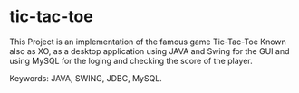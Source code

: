 # tic-tac-toe
This Project is an implementation of the famous game Tic-Tac-Toe Known also as XO, as a desktop application using JAVA and Swing for the GUI and using MySQL for the loging and checking the score of the player.

Keywords: JAVA, SWING, JDBC, MySQL.
